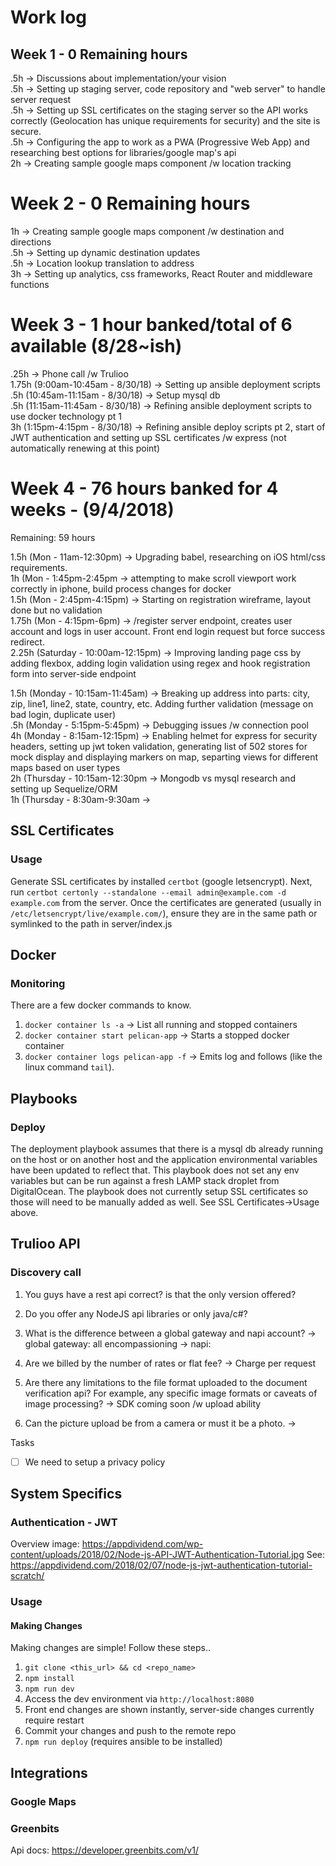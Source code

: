 # Work log

## Week 1 - 0 Remaining hours  
.5h -> Discussions about implementation/your vision   
.5h -> Setting up staging server, code repository and "web server" to handle server request   
.5h -> Setting up SSL certificates on the staging server so the API works correctly (Geolocation has unique requirements for security) and the site is secure.   
.5h -> Configuring the app to work as a PWA (Progressive Web App) and researching best options for libraries/google map's api   
2h -> Creating sample google maps component /w location tracking   

# Week 2 - 0 Remaining hours  
1h -> Creating sample google maps component /w destination and directions   
.5h -> Setting up dynamic destination updates   
.5h -> Location lookup translation to address   
3h -> Setting up analytics, css frameworks, React Router and middleware functions   

# Week 3 - 1 hour banked/total of 6 available (8/28~ish)  
.25h -> Phone call /w Trulioo   
1.75h (9:00am-10:45am - 8/30/18) -> Setting up ansible deployment scripts    
.5h (10:45am-11:15am - 8/30/18) -> Setup mysql db   
.5h (11:15am-11:45am - 8/30/18) -> Refining ansible deployment scripts to use docker technology pt 1   
3h (1:15pm-4:15pm - 8/30/18) -> Refining ansible deploy scripts pt 2, start of JWT authentication and setting up SSL    certificates /w express (not automatically renewing at this point) 


# Week 4 - 76 hours banked for 4 weeks - (9/4/2018)   
Remaining: 59 hours   

1.5h (Mon - 11am-12:30pm) -> Upgrading babel, researching on iOS html/css requirements.   
1h (Mon - 1:45pm-2:45pm -> attempting to make scroll viewport work correctly in iphone, build process changes for docker   
1.5h (Mon - 2:45pm-4:15pm) -> Starting on registration wireframe, layout done but no validation   
1.75h (Mon - 4:15pm-6pm) -> /register server endpoint, creates user account and logs in user account. Front end login request but force success redirect.   
2.25h (Saturday - 10:00am-12:15pm) -> Improving landing page css by adding flexbox, adding login validation using regex and hook registration form into server-side endpoint    

1.5h (Monday - 10:15am-11:45am) -> Breaking up address into parts: city, zip, line1, line2, state, country, etc. Adding further validation (message on bad login, duplicate user)   
.5h (Monday - 5:15pm-5:45pm) -> Debugging issues /w connection pool    
4h (Monday - 8:15am-12:15pm) -> Enabling helmet for express for security headers, setting up jwt token validation, generating list of 502 stores for mock display and displaying markers on map, separting views for different maps based on user types   
2h (Thursday - 10:15am-12:30pm -> Mongodb vs mysql research and setting up Sequelize/ORM   
1h (Thursday - 8:30am-9:30am ->    

## SSL Certificates

### Usage

Generate SSL certificates by installed `certbot` (google letsencrypt). Next, run `certbot certonly --standalone --email admin@example.com -d example.com` from the server. Once the certificates are generated (usually in `/etc/letsencrypt/live/example.com/`), ensure they are in the same path or symlinked to the path in server/index.js

## Docker

### Monitoring

There are a few docker commands to know. 

1) `docker container ls -a` -> List all running and stopped containers 
2) `docker container start pelican-app` -> Starts a stopped docker container 
3) `docker container logs pelican-app -f` -> Emits log and follows (like the linux command `tail`). 

## Playbooks

### Deploy

The deployment playbook assumes that there is a mysql db already running on the host or on another host and the application environmental variables have been updated to reflect that. This playbook does not set any env variables but can be run against a fresh LAMP stack droplet from DigitalOcean. The playbook does not currently setup SSL certificates so those will need to be manually added as well. See SSL Certificates->Usage above.

## Trulioo API

### Discovery call

1) You guys have a rest api correct? is that the only version offered?
 
2) Do you offer any NodeJS api libraries or only java/c#?

3) What is the difference between a global gateway and napi account?
-> global gateway: all encompassioning
-> napi: 

4) Are we billed by the number of rates or flat fee?
-> Charge per request

5) Are there any limitations to the file format uploaded to the document verification api?  For example, any specific image formats or caveats of image processing?
-> SDK coming soon /w upload ability

6) Can the picture upload be from a camera or must it be a photo.
-> 

Tasks
- [ ] We need to setup a privacy policy
 

## System Specifics

### Authentication - JWT
Overview image: https://appdividend.com/wp-content/uploads/2018/02/Node-js-API-JWT-Authentication-Tutorial.jpg
See: https://appdividend.com/2018/02/07/node-js-jwt-authentication-tutorial-scratch/

### Usage

#### Making Changes

Making changes are simple! Follow these steps..

1) `git clone <this_url> && cd <repo_name>`  
2) `npm install` 
3) `npm run dev` 
4) Access the dev environment via `http://localhost:8080` 
5) Front end changes are shown instantly, server-side changes currently require restart 
6) Commit your changes and push to the remote repo 
7) `npm run deploy` (requires ansible to be installed) 


## Integrations

### Google Maps

### Greenbits

Api docs: https://developer.greenbits.com/v1/